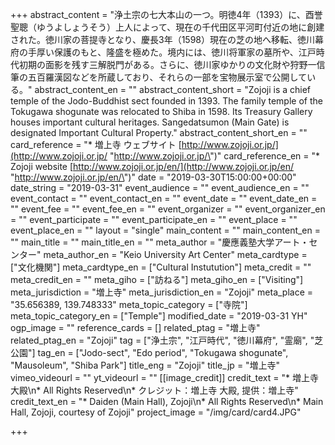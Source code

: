 +++
abstract_content = "浄土宗の七大本山の一つ。明徳4年（1393）に、酉誉聖聰（ゆうよしょうそう）上人によって、現在の千代田区平河町付近の地に創建された。徳川家の菩提寺となり、慶長3年（1598）現在の芝の地へ移転、徳川幕府の手厚い保護のもと、隆盛を極めた。境内には、徳川将軍家の墓所や、江戸時代初期の面影を残す三解脱門がある。さらに、徳川家ゆかりの文化財や狩野一信筆の五百羅漢図などを所蔵しており、それらの一部を宝物展示室で公開している。"
abstract_content_en = ""
abstract_content_short = "Zojoji is a chief temple of the Jodo-Buddhist sect founded in 1393. The family temple of the Tokugawa shogunate was relocated to Shiba in 1598. Its Treasury Gallery houses important cultural heritages. Sangedatsumon (Main Gate) is designated Important Cultural Property."
abstract_content_short_en = ""
card_reference = "* 増上寺 ウェブサイト [http://www.zojoji.or.jp/](http://www.zojoji.or.jp/ \"http://www.zojoji.or.jp/\")"
card_reference_en = "* Zojoji website [http://www.zojoji.or.jp/en/](http://www.zojoji.or.jp/en/ \"http://www.zojoji.or.jp/en/\")"
date = "2019-03-30T15:00:00+00:00"
date_string = "2019-03-31"
event_audience = ""
event_audience_en = ""
event_contact = ""
event_contact_en = ""
event_date = ""
event_date_en = ""
event_fee = ""
event_fee_en = ""
event_organizer = ""
event_organizer_en = ""
event_participate = ""
event_participate_en = ""
event_place = ""
event_place_en = ""
layout = "single"
main_content = ""
main_content_en = ""
main_title = ""
main_title_en = ""
meta_author = "慶應義塾大学アート・センター"
meta_author_en = "Keio University Art Center"
meta_cardtype = ["文化機関"]
meta_cardtype_en = ["Cultural Instutution"]
meta_credit = ""
meta_credit_en = ""
meta_giho = ["訪ねる"]
meta_giho_en = ["Visiting"]
meta_jurisdiction = "増上寺"
meta_jurisdiction_en = "Zojoji"
meta_place = "35.656389, 139.748333"
meta_topic_category = ["寺院"]
meta_topic_category_en = ["Temple"]
modified_date = "2019-03-31 YH"
ogp_image = ""
reference_cards = []
related_ptag = "増上寺"
related_ptag_en = "Zojoji"
tag = ["浄土宗", "江戸時代", "徳川幕府", "霊廟", "芝公園"]
tag_en = ["Jodo-sect", "Edo period", "Tokugawa shogunate", "Mausoleum", "Shiba Park"]
title_eng = "Zojoji"
title_jp = "増上寺"
vimeo_videourl = ""
yt_videourl = ""
[[image_credit]]
credit_text = "* 増上寺 大殿\n* All Rights Reserved\n* クレジット：増上寺 大殿, 提供：増上寺"
credit_text_en = "* Daiden (Main Hall), Zojoji\n* All Rights Reserved\n* Main Hall, Zojoji, courtesy of Zojoji"
project_image = "/img/card/card4.JPG"

+++
